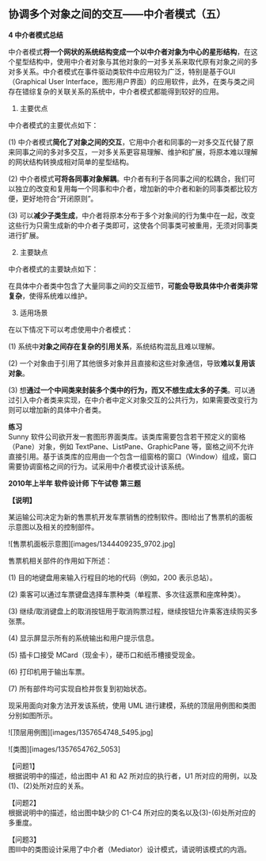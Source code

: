##  协调多个对象之间的交互——中介者模式（五）  

**4 中介者模式总结**  

中介者模式**将一个网状的系统结构变成一个以中介者对象为中心的星形结构**，在这个星型结构中，使用中介者对象与其他对象的一对多关系来取代原有对象之间的多对多关系。中介者模式在事件驱动类软件中应用较为广泛，特别是基于GUI（Graphical User Interface，图形用户界面）的应用软件，此外，在类与类之间存在错综复杂的关联关系的系统中，中介者模式都能得到较好的应用。  

1. 主要优点  

中介者模式的主要优点如下：  

(1) 中介者模式**简化了对象之间的交互**，它用中介者和同事的一对多交互代替了原来同事之间的多对多交互，一对多关系更容易理解、维护和扩展，将原本难以理解的网状结构转换成相对简单的星型结构。  

(2) 中介者模式**可将各同事对象解耦**。中介者有利于各同事之间的松耦合，我们可以独立的改变和复用每一个同事和中介者，增加新的中介者和新的同事类都比较方便，更好地符合“开闭原则”。  

(3) 可以**减少子类生成**，中介者将原本分布于多个对象间的行为集中在一起，改变这些行为只需生成新的中介者子类即可，这使各个同事类可被重用，无须对同事类进行扩展。  

2. 主要缺点  

中介者模式的主要缺点如下：  

在具体中介者类中包含了大量同事之间的交互细节，**可能会导致具体中介者类非常复杂**，使得系统难以维护。  

3. 适用场景  

在以下情况下可以考虑使用中介者模式：  

(1) 系统中**对象之间存在复杂的引用关系**，系统结构混乱且难以理解。  

(2) 一个对象由于引用了其他很多对象并且直接和这些对象通信，导致**难以复用该对象**。  

(3) 想**通过一个中间类来封装多个类中的行为，而又不想生成太多的子类**。可以通过引入中介者类来实现，在中介者中定义对象交互的公共行为，如果需要改变行为则可以增加新的具体中介者类。  

**练习**  
Sunny 软件公司欲开发一套图形界面类库。该类库需要包含若干预定义的窗格（Pane）对象，例如 TextPane、ListPane、GraphicPane 等，窗格之间不允许直接引用。基于该类库的应用由一个包含一组窗格的窗口（Window）组成，窗口需要协调窗格之间的行为。试采用中介者模式设计该系统。  

**2010年上半年 软件设计师 下午试卷 第三题**  

**【说明】**  

某运输公司决定为新的售票机开发车票销售的控制软件。图I给出了售票机的面板示意图以及相关的控制部件。

![售票机面板示意图][images/1344409235_9702.jpg]  

售票机相关部件的作用如下所述：  

(1) 目的地键盘用来输入行程目的地的代码（例如，200 表示总站）。  

(2) 乘客可以通过车票键盘选择车票种类（单程票、多次往返票和座席种类）。  

(3) 继续/取消键盘上的取消按钮用于取消购票过程，继续按钮允许乘客连续购买多张票。  

(4) 显示屏显示所有的系统输出和用户提示信息。  

(5) 插卡口接受 MCard（现金卡），硬币口和纸币槽接受现金。  

(6) 打印机用于输出车票。  

(7) 所有部件均可实现自检并恢复到初始状态。  

现采用面向对象方法开发该系统，使用 UML 进行建模，系统的顶层用例图和类图分别如图所示。

![顶层用例图][images/1357654748_5495.jpg]  

![类图][images/1357654762_5053]  

【问题1】  
根据说明中的描述，给出图中 A1 和 A2 所对应的执行者，U1 所对应的用例，以及(1)、(2)处所对应的关系。  

【问题2】  
根据说明中的描述，给出图中缺少的 C1-C4 所对应的类名以及(3)-(6)处所对应的多重度。  

【问题3】  
图III中的类图设计采用了中介者（Mediator）设计模式，请说明该模式的内涵。